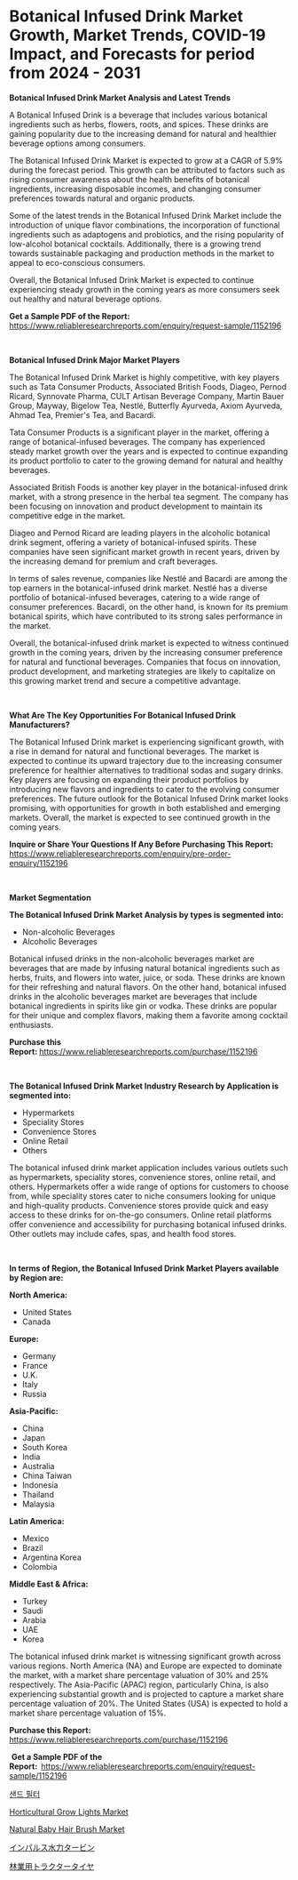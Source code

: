<p><h1>Botanical Infused Drink Market Growth, Market Trends, COVID-19 Impact, and Forecasts for period from 2024 - 2031</h1></p><p><strong>Botanical Infused Drink Market Analysis and Latest Trends</strong></p>
<p><p>A Botanical Infused Drink is a beverage that includes various botanical ingredients such as herbs, flowers, roots, and spices. These drinks are gaining popularity due to the increasing demand for natural and healthier beverage options among consumers.</p><p>The Botanical Infused Drink Market is expected to grow at a CAGR of 5.9% during the forecast period. This growth can be attributed to factors such as rising consumer awareness about the health benefits of botanical ingredients, increasing disposable incomes, and changing consumer preferences towards natural and organic products.</p><p>Some of the latest trends in the Botanical Infused Drink Market include the introduction of unique flavor combinations, the incorporation of functional ingredients such as adaptogens and probiotics, and the rising popularity of low-alcohol botanical cocktails. Additionally, there is a growing trend towards sustainable packaging and production methods in the market to appeal to eco-conscious consumers.</p><p>Overall, the Botanical Infused Drink Market is expected to continue experiencing steady growth in the coming years as more consumers seek out healthy and natural beverage options.</p></p>
<p><strong>Get a Sample PDF of the Report:&nbsp;</strong> <a href="https://www.reliableresearchreports.com/enquiry/request-sample/1152196">https://www.reliableresearchreports.com/enquiry/request-sample/1152196</a></p>
<p>&nbsp;</p>
<p><strong>Botanical Infused Drink Major Market Players</strong></p>
<p><p>The Botanical Infused Drink Market is highly competitive, with key players such as Tata Consumer Products, Associated British Foods, Diageo, Pernod Ricard, Synnovate Pharma, CULT Artisan Beverage Company, Martin Bauer Group, Mayway, Bigelow Tea, Nestlé, Butterfly Ayurveda, Axiom Ayurveda, Ahmad Tea, Premier's Tea, and Bacardi.</p><p>Tata Consumer Products is a significant player in the market, offering a range of botanical-infused beverages. The company has experienced steady market growth over the years and is expected to continue expanding its product portfolio to cater to the growing demand for natural and healthy beverages.</p><p>Associated British Foods is another key player in the botanical-infused drink market, with a strong presence in the herbal tea segment. The company has been focusing on innovation and product development to maintain its competitive edge in the market.</p><p>Diageo and Pernod Ricard are leading players in the alcoholic botanical drink segment, offering a variety of botanical-infused spirits. These companies have seen significant market growth in recent years, driven by the increasing demand for premium and craft beverages.</p><p>In terms of sales revenue, companies like Nestlé and Bacardi are among the top earners in the botanical-infused drink market. Nestlé has a diverse portfolio of botanical-infused beverages, catering to a wide range of consumer preferences. Bacardi, on the other hand, is known for its premium botanical spirits, which have contributed to its strong sales performance in the market.</p><p>Overall, the botanical-infused drink market is expected to witness continued growth in the coming years, driven by the increasing consumer preference for natural and functional beverages. Companies that focus on innovation, product development, and marketing strategies are likely to capitalize on this growing market trend and secure a competitive advantage.</p></p>
<p>&nbsp;</p>
<p><strong>What Are The Key Opportunities For Botanical Infused Drink Manufacturers?</strong></p>
<p><p>The Botanical Infused Drink market is experiencing significant growth, with a rise in demand for natural and functional beverages. The market is expected to continue its upward trajectory due to the increasing consumer preference for healthier alternatives to traditional sodas and sugary drinks. Key players are focusing on expanding their product portfolios by introducing new flavors and ingredients to cater to the evolving consumer preferences. The future outlook for the Botanical Infused Drink market looks promising, with opportunities for growth in both established and emerging markets. Overall, the market is expected to see continued growth in the coming years.</p></p>
<p><strong>Inquire or Share Your Questions If Any Before Purchasing This Report:</strong> <a href="https://www.reliableresearchreports.com/enquiry/pre-order-enquiry/1152196">https://www.reliableresearchreports.com/enquiry/pre-order-enquiry/1152196</a></p>
<p>&nbsp;</p>
<p><strong>Market Segmentation</strong></p>
<p><strong>The Botanical Infused Drink Market Analysis by types is segmented into:</strong></p>
<p><ul><li>Non-alcoholic Beverages</li><li>Alcoholic Beverages</li></ul></p>
<p><p>Botanical infused drinks in the non-alcoholic beverages market are beverages that are made by infusing natural botanical ingredients such as herbs, fruits, and flowers into water, juice, or soda. These drinks are known for their refreshing and natural flavors. On the other hand, botanical infused drinks in the alcoholic beverages market are beverages that include botanical ingredients in spirits like gin or vodka. These drinks are popular for their unique and complex flavors, making them a favorite among cocktail enthusiasts.</p></p>
<p><strong>Purchase this Report:&nbsp;</strong><a href="https://www.reliableresearchreports.com/purchase/1152196">https://www.reliableresearchreports.com/purchase/1152196</a></p>
<p>&nbsp;</p>
<p><strong>The Botanical Infused Drink Market Industry Research by Application is segmented into:</strong></p>
<p><ul><li>Hypermarkets</li><li>Speciality Stores</li><li>Convenience Stores</li><li>Online Retail</li><li>Others</li></ul></p>
<p><p>The botanical infused drink market application includes various outlets such as hypermarkets, speciality stores, convenience stores, online retail, and others. Hypermarkets offer a wide range of options for customers to choose from, while speciality stores cater to niche consumers looking for unique and high-quality products. Convenience stores provide quick and easy access to these drinks for on-the-go consumers. Online retail platforms offer convenience and accessibility for purchasing botanical infused drinks. Other outlets may include cafes, spas, and health food stores.</p></p>
<p>&nbsp;</p>
<p><strong>In terms of Region, the Botanical Infused Drink Market Players available by Region are:</strong></p>
<p>
    <p> <strong> North America: </strong>
        <ul>
            <li>United States</li>
            <li>Canada</li>
        </ul>
        </p> 
    <p> <strong> Europe: </strong>
        <ul>
            <li>Germany</li>
            <li>France</li>
            <li>U.K.</li>
            <li>Italy</li>
            <li>Russia</li>
        </ul>
        </p> 
    <p> <strong> Asia-Pacific: </strong>
        <ul>
            <li>China</li>
            <li>Japan</li>
            <li>South Korea</li>
            <li>India</li>
            <li>Australia</li>
            <li>China Taiwan</li>
            <li>Indonesia</li>
            <li>Thailand</li>
            <li>Malaysia</li>
        </ul>
        </p> 
    <p> <strong> Latin America: </strong>
        <ul>
            <li>Mexico</li>
            <li>Brazil</li>
            <li>Argentina Korea</li>
            <li>Colombia</li>
        </ul>
        </p> 
    <p> <strong> Middle East & Africa: </strong>
        <ul>
            <li>Turkey</li>
            <li>Saudi</li>
            <li>Arabia</li>
            <li>UAE</li>
            <li>Korea</li>
        </ul>
    </p>
    </p>
<p><p>The botanical infused drink market is witnessing significant growth across various regions. North America (NA) and Europe are expected to dominate the market, with a market share percentage valuation of 30% and 25% respectively. The Asia-Pacific (APAC) region, particularly China, is also experiencing substantial growth and is projected to capture a market share percentage valuation of 20%. The United States (USA) is expected to hold a market share percentage valuation of 15%.</p></p>
<p><strong>Purchase this Report: </strong><a href="https://www.reliableresearchreports.com/purchase/1152196">https://www.reliableresearchreports.com/purchase/1152196</a></p>
<p>&nbsp;<strong>Get a Sample PDF of the Report:&nbsp;&nbsp;</strong><a href="https://www.reliableresearchreports.com/enquiry/request-sample/1152196">https://www.reliableresearchreports.com/enquiry/request-sample/1152196</a></p>
<p><strong></strong></p>
<p><p><a href="https://github.com/bunxhcci35271755/Market-Research-Report-List-1/blob/main/39287507354.md">샌드 필터</a></p><p><a href="https://issuu.com/reportprime-2/docs/horticultural-grow-lights-market-size-2030.pptx">Horticultural Grow Lights Market</a></p><p><a href="https://github.com/Sherrillcrooksxa8i18ucf2m/Market-Research-Report-List-1/blob/main/natural-baby-hair-brush-market.md">Natural Baby Hair Brush Market</a></p><p><a href="https://github.com/hwbcz413288296/Market-Research-Report-List-1/blob/main/72022857827.md">インパルス水力タービン</a></p><p><a href="https://github.com/efcvopdgkdx128/Market-Research-Report-List-1/blob/main/48850137826.md">林業用トラクタータイヤ</a></p></p>